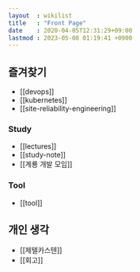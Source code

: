 ```yaml
---
layout  : wikilist
title   : "Front Page"
date    : 2020-04-05T12:31:29+09:00
lastmod : 2023-05-08 01:19:41 +0900
---
```


## 즐겨찾기
- [[devops]]
- [[kubernetes]]
- [[site-reliability-engineering]]

### Study
- [[lectures]]
- [[study-note]]
- [[계룡 개발 모임]]

### Tool
- [[tool]]

## 개인 생각
- [[제텔카스텐]]
- [[회고]]
